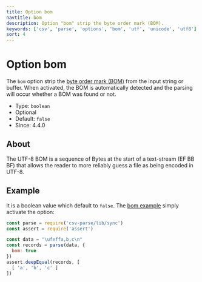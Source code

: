 ```yaml
---
title: Option bom
navtitle: bom
description: Option "bom" strip the byte order mark (BOM).
keywords: ['csv', 'parse', 'options', 'bom', 'utf', 'unicode', 'utf8']
sort: 4
---
```


# Option bom

The `bom` option strip the [byte order mark (BOM)](https://en.wikipedia.org/wiki/Byte_order_mark) from the input string or buffer. When activated, the BOM is automatically detected and the parsing will occur whether a BOM was found or not.

* Type: `boolean`
* Optional
* Default: `false`
* Since: 4.4.0

## About

The UTF-8 BOM is a sequence of Bytes at the start of a text-stream (EF BB BF) that allows the reader to more reliably guess a file as being encoded in UTF-8.

## Example

It is a boolean value which default to `false`. The [bom example](https://github.com/adaltas/node-csv-parse/blob/master/samples/options.bom.js) simply activate the option:

```js
const parse = require('csv-parse/lib/sync')
const assert = require('assert')

const data = "\ufeffa,b,c\n"
const records = parse(data, {
  bom: true
})
assert.deepEqual(records, [
  [ 'a', 'b', 'c' ]
])
```
